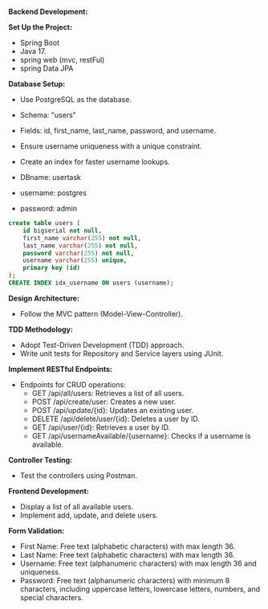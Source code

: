 **Backend Development:**

**Set Up the Project:**
- Spring Boot
- Java 17.
- spring web (mvc, restFul)
- spring Data JPA

**Database Setup:**
- Use PostgreSQL as the database.
- Schema: "users"
- Fields: id, first_name, last_name, password, and username.
- Ensure username uniqueness with a unique constraint.
- Create an index for faster username lookups.

- DBname: usertask
- username: postgres
- password: admin

```sql
create table users (
    id bigserial not null,
    first_name varchar(255) not null,
    last_name varchar(255) not null,
    password varchar(255) not null,
    username varchar(255) unique,
    primary key (id)
);
CREATE INDEX idx_username ON users (username);
```

**Design Architecture:**
- Follow the MVC pattern (Model-View-Controller).

**TDD Methodology:**
- Adopt Test-Driven Development (TDD) approach.
- Write unit tests for Repository and Service layers using JUnit.

**Implement RESTful Endpoints:**
- Endpoints for CRUD operations:
  - GET /api/all/users: Retrieves a list of all users.
  - POST /api/create/user: Creates a new user.
  - POST /api/update/{id}: Updates an existing user.
  - DELETE /api/delete/user/{id}: Deletes a user by ID.
  - GET /api/user/{id}: Retrieves a user by ID.
  - GET /api/usernameAvailable/{username}: Checks if a username is available.

**Controller Testing:**
- Test the controllers using Postman.

**Frontend Development:**

- Display a list of all available users.
- Implement add, update, and delete users.

**Form Validation:**
- First Name: Free text (alphabetic characters) with max length 36.
- Last Name: Free text (alphabetic characters) with max length 36.
- Username: Free text (alphanumeric characters) with max length 36 and uniqueness.
- Password: Free text (alphanumeric characters) with minimum 8 characters, including uppercase letters, lowercase letters, numbers, and special characters.
